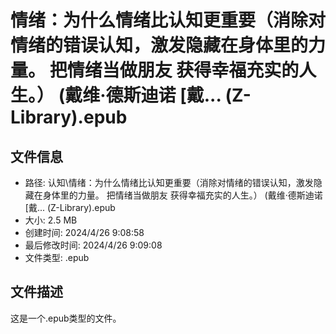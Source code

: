 ﻿# 情绪：为什么情绪比认知更重要（消除对情绪的错误认知，激发隐藏在身体里的力量。 把情绪当做朋友 获得幸福充实的人生。） (戴维·德斯迪诺 [戴... (Z-Library).epub

## 文件信息
- 路径: 认知\情绪：为什么情绪比认知更重要（消除对情绪的错误认知，激发隐藏在身体里的力量。 把情绪当做朋友 获得幸福充实的人生。） (戴维·德斯迪诺 [戴... (Z-Library).epub
- 大小: 2.5 MB
- 创建时间: 2024/4/26 9:08:58
- 最后修改时间: 2024/4/26 9:09:08
- 文件类型: .epub

## 文件描述
这是一个.epub类型的文件。

